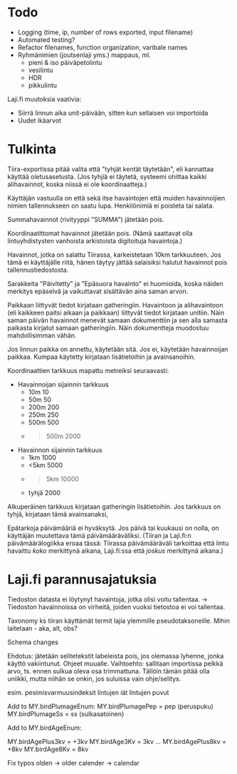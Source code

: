 


# Todo

- Logging (time, ip, number of rows exported, input filename)
- Automated testing?
- Refactor filenames, function organization, varibale names
- Ryhmänimien (joutsenlaji yms.) mappaus, ml.
  - pieni & iso päiväpetolintu
  - vesilintu
  - HDR
  - pikkulintu


Laji.fi muutoksia vaativia:
- Siirrä linnun aika unit-päivään, sitten kun sellaisen voi importoida
- Uudet ikäarvot


# Tulkinta

Tiira-exportissa pitää valita että "tyhjät kentät täytetään", eli kannattaa käyttää oletusasetusta. (Jos tyhjiä ei täytetä, systeemi ohittaa kaikki alihavainnot, koska niissä ei ole koordinaatteja.)

Käyttäjän vastuulla on että sekä itse havaintojen että muiden havainnoijien nimien tallennukseen on saatu lupa. Henkilönimiä ei poisteta tai salata.

Summahavainnot (rivityyppi "SUMMA") jätetään pois.

Koordinaatittomat havainnot jätetään pois. (Nämä saattavat olla lintuyhdistysten vanhoista arkistoista digitoituja havaintoja.)

Havainnot, jotka on salattu Tiirassa, karkeistetaan 10km tarkkuuteen. Jos tämä ei käyttäjälle riitä, hänen täytyy jättää salaisiksi halutut havainnot pois tallennustiedostosta.

Sarakkeita "Päivitetty" ja "Epäsuora havainto" ei huomioida, koska näiden merkitys epäselvä ja vaikuttavat sisältävän aina saman arvon.

Paikkaan liittyvät tiedot kirjataan gatheringiin. Havaintoon ja alihavaintoon (eli kaikkeen paitsi aikaan ja paikkaan) liittyvät tiedot kirjataan unitiin. Näin saman päivän havainnot menevät samaan dokumenttiin ja sen alla samasta paikasta kirjatut samaan gatheringiin. Näin dokumentteja muodostuu mahdollisimman vähän.

Jos linnun paikka on annettu, käytetään sitä. Jos ei, käytetään havainnoijan paikkaa. Kumpaa käytetty kirjataan lisätietoihin ja avainsanoihin.

Koordinaattien tarkkuus mapattu metreiksi seuraavasti:
- Havainnoijan sijainnin tarkkuus
  - 10m 10
  - 50m  50
  - 200m  200
  - 250m  250
  - 500m  500
  - >500m 2000
- Havainnon sijainnin tarkkuus
  - 1km 1000
  - <5km  5000
  - >5km  10000
  - tyhjä   2000

Alkuperäinen tarkkuus kirjataan gatheringin lisätietoihin. Jos tarkkuus on tyhjä, kirjataan tämä avainsanaksi,

Epätarkoja päivämääriä ei hyväksytä. Jos päivä tai kuukausi on nolla, on käyttäjän muutettava tämä päivämääräväliksi. (Tiiran ja Laji.fi:n päivämäärälogiikka eroaa tässä: Tiirassa päivämääräväli tarkoittaa että lintu havaittu *koko* merkittynä aikana, Laji.fi:ssa että *joskus* merkittynä aikana.)


# Laji.fi parannusajatuksia

Tiedoston datasta ei löytynyt havaintoja, jotka olisi voitu tallentaa. 
-> 
Tiedoston havainnoissa on virheitä, joiden vuoksi tietostoa ei voi tallentaa.

Taxonomy
ks tiiran käyttämät termit lajia ylemmille pseudotaksoneille. Mihin laitetaan - aka, alt, obs?


Schema changes


Ehdotus: jätetään selitetekstit labeleista pois, jos olemassa lyhenne, jonka käyttö vakiintunut. Ohjeet muualle.
Vaihtoehto: sallitaan importissa pelkkä arvo, ts. ennen sulkua oleva osa trimmattuna. Tällöin tämän pitää olla uniikki, mutta niihän se onkin, jos suluissa vain ohje/selitys.

esim. 
pesimisvarmuusindeksit
lintujen iät
lintujen puvut

Add to MY.birdPlumageEnum:
MY.birdPlumagePep = pep (peruspuku)
MY.birdPlumageSs = ss (sulkasatoinen)

Add to MY.birdAgeEnum:

MY.birdAgePlus3kv = +3kv
MY.birdAge3Kv = 3kv
...
MY.birdAgePlus8kv = +8kv
MY.birdAge8Kv = 8kv


Fix typos
olden -> older
calender -> calendar

